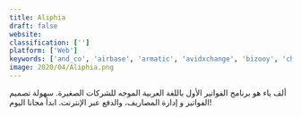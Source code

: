 ```yaml
---
title: Aliphia
draft: false 
website: 
classification: ['']
platform: ['Web']
keywords: ['and_co', 'airbase', 'armatic', 'avidxchange', 'bizooy', 'checkbook', 'doleedo', 'honeybook', 'inputkit', 'microsoft_invoicing', 'octobat', 'papersave', 'quickbooks', 'servicechannel', 'software_product_guide', 'stampli', 'zoho_books', 'webexpenses']
image: 2020/04/Aliphia.png
---
```

ألف ياء هو برنامج الفواتير الأول باللغة العربية الموجه للشركات الصغيرة. سهولة تصميم الفواتير و إدارة المصاريف، والدفع عبر الإنترنت. ابدأ مجانا اليوم!